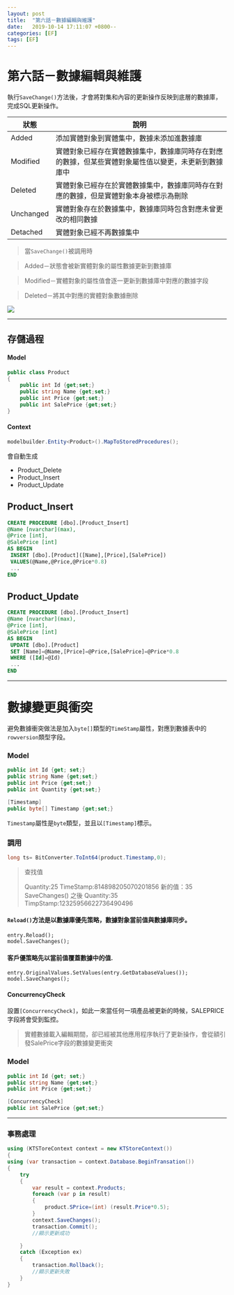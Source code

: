 ```yaml
---
layout: post
title:  "第六話－數據編輯與維護"
date:   2019-10-14 17:11:07 +0800--
categories: [EF]
tags: [EF]  
---
```


# 第六話－數據編輯與維護

執行`SaveChange()`方法後，才會將對集和內容的更新操作反映到底層的數據庫，完成SQL更新操作。


|狀態|說明|
|---|---|
|Added|添加實體對象到實體集中，數據未添加進數據庫|
|Modified|實體對象已經存在實體數據集中，數據庫同時存在對應的數據，但某些實體對象屬性值以變更，未更新到數據庫中|
|Deleted|實體對象已經存在於實體數據集中，數據庫同時存在對應的數據，但是實體對象本身被標示為刪除|
|Unchanged|實體對象存在於數據集中，數據庫同時包含對應未曾更改的相同數據|
|Detached|實體對象已經不再數據集中|

> 當`SaveChange()`被調用時

> Added－狀態會被新實體對象的屬性數據更新到數據庫

> Modified－實體對象的屬性值會逐一更新到數據庫中對應的數據字段

> Deleted－將其中對應的實體對象數據刪除

![](https://i.ibb.co/L1VH03F/Status.png)


---

## 存儲過程

#### Model

```c#
public class Product
{
    public int Id {get;set;}
    public string Name {get;set;}
    public int Price {get;set;}
    public int SalePrice {get;set;}
}
```

#### Context
```c#
modelbuilder.Entity<Product>().MapToStoredProcedures();
```
會自動生成 
- Product_Delete 
- Product_Insert
- Product_Update

## Product_Insert
```SQL
CREATE PROCEDURE [dbo].[Product_Insert]
@Name [nvarchar](max),
@Price [int],
@SalePrice [int]
AS BEGIN
 INSERT [dbo].[Product]([Name],[Price],[SalePrice])
 VALUES(@Name,@Price,@Price*0.8)
 ...
END 
```
## Product_Update
```SQL
CREATE PROCEDURE [dbo].[Product_Insert]
@Name [nvarchar](max),
@Price [int],
@SalePrice [int]
AS BEGIN
 UPDATE [dbo].[Product]
 SET [Name]=@Name,[Price]=@Price,[SalePrice]=@Price*0.8
 WHERE ([Id]=@Id)
 ...
END 
```

---
# 數據變更與衝突
避免數據衝突做法是加入`byte[]`類型的`TimeStamp`屬性，對應到數據表中的`rowversion`類型字段。

### Model
```c#
public int Id {get; set;}
public string Name {get;set;}
public int Price {get;set;}
public int Quantity {get;set;}

[Timestamp]
public byte[] Timestamp {get;set;}
```
`Timestamp`屬性是`byte`類型，並且以`[Timestamp]`標示。

### 調用
```c#
long ts= BitConverter.ToInt64(product.Timestamp,0);
```
> 查找值
> 
> Quantity:25 TimeStamp:814898205070201856
> 新的值：35
> SaveChanges() 之後
> Quantity:35 TimpStamp:12325956622736490496


#### `Reload()`方法是以數據庫優先策略，數據對象當前值與數據庫同步。
```
entry.Reload();
model.SaveChanges();
```
#### 客戶優策略先以當前值覆蓋數據中的值.
```
entry.OriginalValues.SetValues(entry.GetDatabaseValues());
model.SaveChanges();
```

#### ConcurrencyCheck
設置`[ConcurrencyCheck]`，如此一來當任何一項產品被更新的時候，SALEPRICE字段將會受到監控。

> 實體數據載入編輯期間，卻已經被其他應用程序執行了更新操作，會從額引發SalePrice字段的數據變更衝突
### Model
```c#
public int Id {get; set;}
public string Name {get;set;}
public int Price {get;set;}

[ConcurrencyCheck]
public int SalePrice {get;set;}
```
---

### 事務處理
```c#
using (KTSToreContext context = new KTStoreContext())
{
using (var transaction = context.Database.BeginTransation())
{
    try
    {
        var result = context.Products;
        foreach (var p in result)
        {
            product.SPrice=(int) (result.Price*0.5);
        }
        context.SaveChanges();
        transaction.Commit();
        //顯示更新成功

    }
    catch (Exception ex)
    {
        transaction.Rollback();
        //顯示更新失敗 
    }
}
```
